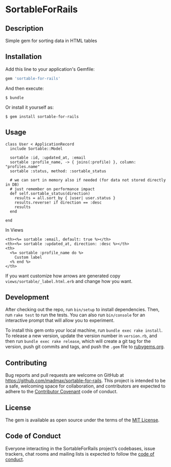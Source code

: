 # SortableForRails

## Description
Simple gem for sorting data in HTML tables

## Installation

Add this line to your application's Gemfile:

```ruby
gem 'sortable-for-rails'
```

And then execute:

    $ bundle

Or install it yourself as:

    $ gem install sortable-for-rails

## Usage

```
class User < ApplicationRecord
  include Sortable::Model

  sortable :id, :updated_at, :email
  sortable :profile_name, -> { joins(:profile) }, column: "profiles.name"
  sortable :status, method: :sortable_status

  # we can sort in memory also if needed (for data not stored directly in DB)
  # just remember on performance impact
  def self.sortable_status(direction)
    results = all.sort_by { |user| user.status }
    results.reverse! if direction == :desc
    results
  end

end
```

In Views

```
<th><%= sortable :email, default: true %></th>
<th><%= sortable :updated_at, direction: :desc %></th>
<th>
  <%= sortable :profile_name do %>
    Custom label
  <% end %>
</th>
```
If you want customize how arrows are generated copy `views/sortable/_label.html.erb`
and change how you want.

## Development

After checking out the repo, run `bin/setup` to install dependencies. Then, run `rake test` to run the tests. You can also run `bin/console` for an interactive prompt that will allow you to experiment.

To install this gem onto your local machine, run `bundle exec rake install`. To release a new version, update the version number in `version.rb`, and then run `bundle exec rake release`, which will create a git tag for the version, push git commits and tags, and push the `.gem` file to [rubygems.org](https://rubygems.org).

## Contributing

Bug reports and pull requests are welcome on GitHub at https://github.com/madmax/sortable-for-rails. This project is intended to be a safe, welcoming space for collaboration, and contributors are expected to adhere to the [Contributor Covenant](http://contributor-covenant.org) code of conduct.

## License

The gem is available as open source under the terms of the [MIT License](https://opensource.org/licenses/MIT).

## Code of Conduct

Everyone interacting in the SortableForRails project’s codebases, issue trackers, chat rooms and mailing lists is expected to follow the [code of conduct](https://github.com/madmax/sortable-for-rails/blob/master/CODE_OF_CONDUCT.md).

